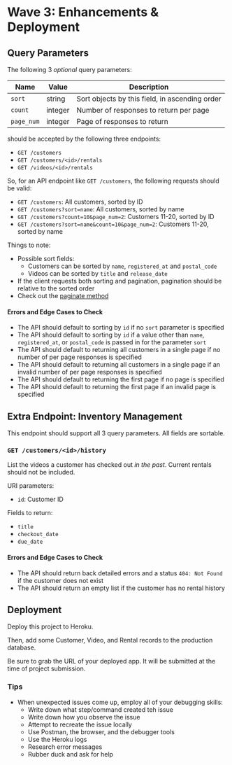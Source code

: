 # Wave 3: Enhancements & Deployment

## Query Parameters
The following 3 _optional_ query parameters:

| Name          | Value   | Description
|---------------|---------|------------
| `sort`        | string  | Sort objects by this field, in ascending order
| `count`       | integer | Number of responses to return per page
| `page_num`    | integer | Page of responses to return

should be accepted by the following three endpoints:
- `GET /customers`
- `GET /customers/<id>/rentals`
- `GET /videos/<id>/rentals`

So, for an API endpoint like `GET /customers`, the following requests should be valid:
- `GET /customers`: All customers, sorted by ID
- `GET /customers?sort=name`: All customers, sorted by name
- `GET /customers?count=10&page_num=2`: Customers 11-20, sorted by ID
- `GET /customers?sort=name&count=10&page_num=2`: Customers 11-20, sorted by name

Things to note:
- Possible sort fields:
  - Customers can be sorted by `name`, `registered_at` and `postal_code`
  - Videos can be sorted by `title` and `release_date`
- If the client requests both sorting and pagination, pagination should be relative to the sorted order
- Check out the [paginate method](https://flask-sqlalchemy.palletsprojects.com/en/2.x/api/#flask_sqlalchemy.BaseQuery.paginate)


#### Errors and Edge Cases to Check

- The API should default to sorting by `id` if no `sort` parameter is specified
- The API should default to sorting by `id` if a value other than `name`, `registered_at`, or `postal_code` is passed in for the parameter `sort`
- The API should default to returning all customers in a single page if no number of per page responses is specified
- The API should default to returning all customers in a single page if an invalid number of per page responses is specified
- The API should default to returning the first page if no page is specified
- The API should default to returning the first page if an invalid page is specified

## Extra Endpoint: Inventory Management
This endpoint should support all 3 query parameters. All fields are sortable.

### `GET /customers/<id>/history`
List the videos a customer has checked out _in the past_. Current rentals should not be included.                                                                                  

URI parameters:
- `id`: Customer ID

Fields to return:
- `title`
- `checkout_date`
- `due_date`

#### Errors and Edge Cases to Check
- The API should return back detailed errors and a status `404: Not Found` if the customer does not exist
- The API should return an empty list if the customer has no rental history

## Deployment

Deploy this project to Heroku.

Then, add some Customer, Video, and Rental records to the production database.

Be sure to grab the URL of your deployed app. It will be submitted at the time of project submission.

### Tips
- When unexpected issues come up, employ all of your debugging skills:
  - Write down what step/command created teh issue
  - Write down how you observe the issue
  - Attempt to recreate the issue locally
  - Use Postman, the browser, and the debugger tools
  - Use the Heroku logs
  - Research error messages
  - Rubber duck and ask for help 


